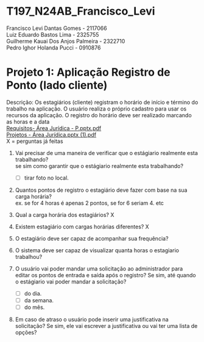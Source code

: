 # T197_N24AB_Francisco_Levi
Francisco Levi Dantas Gomes - 2117066  
Luiz Eduardo Bastos Lima - 2325755  
Guilherme Kauai Dos Anjos Palmeira - 2322710  
Pedro Ighor Holanda Pucci - 0910876  
# Projeto 1: Aplicação Registro de Ponto (lado cliente)
Descrição: Os estagiários (cliente) registram o horário de início e término do
trabalho na aplicação. O usuário realiza o próprio cadastro para usar os recursos
da aplicação. O registro do horário deve ser realizado marcando as horas e a
data  
[Requisitos- Área Jurídica - P.pptx.pdf](https://github.com/user-attachments/files/19172068/Requisitos-.Area.Juridica.-.P.pptx.pdf)  
[Projetos - Área Jurídica.pptx (1).pdf](https://github.com/user-attachments/files/19172070/Projetos.-.Area.Juridica.pptx.1.pdf)  
X = perguntas já feitas
1) Vai precisar de uma maneira de verificar que o estágiario realmente esta trabalhando?  
   se sim como garantir que o estágiario realmente esta trabalhando?  
   - [ ] tirar foto no local.
     
2) Quantos pontos de registro o estagiário deve fazer com base na sua carga horária?  
   ex. se for 4 horas é apenas 2 pontos, se for 6 seriam 4. etc
   
4) Qual a carga horária dos estagiários?  X
5) Existem estagiário com cargas horárias diferentes?  X
  
6) O estagiário deve ser capaz de acompanhar sua frequência?

7) O sistema deve ser capaz de visualizar quanta horas o estagiario trabalhou?
  
8) O usuário vai poder mandar uma solicitação ao administrador para editar os pontos de entrada e saída após o registro? Se sim, até quando o estágiario vai poder mandar a solicitação?
   - [ ] do dia.
   - [ ] da semana.
   - [ ] do mês.  

9) Em caso de atraso o usuário pode inserir uma justificativa na solicitação? Se sim, ele vai escrever a justificativa ou vai ter uma lista de opções?  
